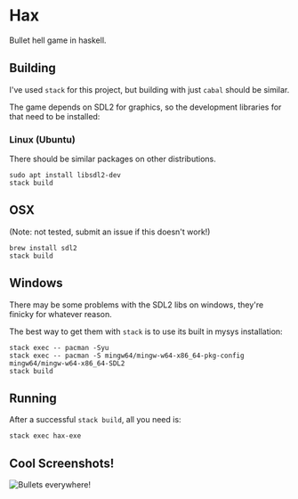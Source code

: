 # Hax
Bullet hell game in haskell.

## Building
I've used `stack` for this project, but building with just `cabal` should
be similar.

The game depends on SDL2 for graphics, so the development libraries
for that need to be installed:

### Linux (Ubuntu)
There should be similar packages on other distributions.

```
sudo apt install libsdl2-dev
stack build
```

## OSX
(Note: not tested, submit an issue if this doesn't work!)

```
brew install sdl2
stack build
```

## Windows
There may be some problems with the SDL2 libs on windows, they're finicky
for whatever reason.

The best way to get them with `stack` is to use its built in mysys
installation:

```
stack exec -- pacman -Syu
stack exec -- pacman -S mingw64/mingw-w64-x86_64-pkg-config mingw64/mingw-w64-x86_64-SDL2
stack build
```

## Running
After a successful `stack build`, all you need is:

```
stack exec hax-exe
```

## Cool Screenshots!
![Bullets everywhere!](https://media.discordapp.net/attachments/251783968515555330/500567570533974026/unknown.png?width=423&height=590)